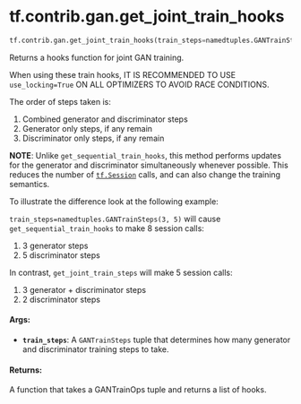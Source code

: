 <div itemscope itemtype="http://developers.google.com/ReferenceObject">
<meta itemprop="name" content="tf.contrib.gan.get_joint_train_hooks" />
<meta itemprop="path" content="Stable" />
</div>

# tf.contrib.gan.get_joint_train_hooks

``` python
tf.contrib.gan.get_joint_train_hooks(train_steps=namedtuples.GANTrainSteps(1, 1))
```

Returns a hooks function for joint GAN training.

When using these train hooks, IT IS RECOMMENDED TO USE `use_locking=True` ON
ALL OPTIMIZERS TO AVOID RACE CONDITIONS.

The order of steps taken is:
1) Combined generator and discriminator steps
2) Generator only steps, if any remain
3) Discriminator only steps, if any remain

**NOTE**: Unlike `get_sequential_train_hooks`, this method performs updates
for the generator and discriminator simultaneously whenever possible. This
reduces the number of <a href="../../../tf/Session.md"><code>tf.Session</code></a> calls, and can also change the training
semantics.

To illustrate the difference look at the following example:

`train_steps=namedtuples.GANTrainSteps(3, 5)` will cause
`get_sequential_train_hooks` to make 8 session calls:
  1) 3 generator steps
  2) 5 discriminator steps

In contrast, `get_joint_train_steps` will make 5 session calls:
1) 3 generator + discriminator steps
2) 2 discriminator steps

#### Args:

* <b>`train_steps`</b>: A `GANTrainSteps` tuple that determines how many generator
    and discriminator training steps to take.


#### Returns:

A function that takes a GANTrainOps tuple and returns a list of hooks.